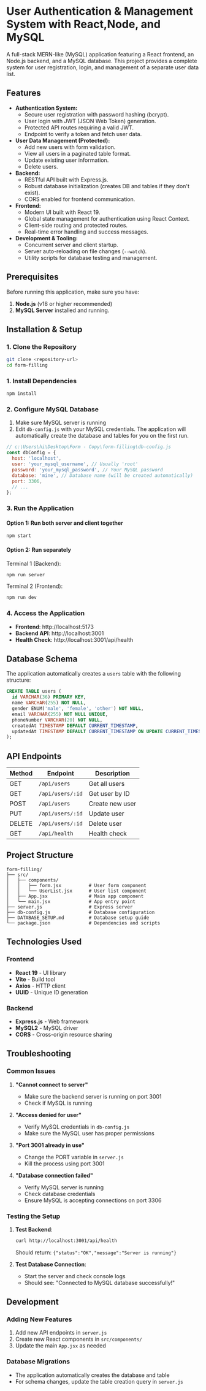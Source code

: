 # User Authentication & Management System with React,Node, and MySQL

A full-stack MERN-like (MySQL) application featuring a React frontend, an Node.js backend, and a MySQL database. This project provides a complete system for user registration, login, and management of a separate user data list.

## Features

-   **Authentication System:**
    -   Secure user registration with password hashing (bcrypt).
    -   User login with JWT (JSON Web Token) generation.
    -   Protected API routes requiring a valid JWT.
    -   Endpoint to verify a token and fetch user data.
-   **User Data Management (Protected):**
    -   Add new users with form validation.
    -   View all users in a paginated table format.
    -   Update existing user information.
    -   Delete users.
-   **Backend:**
    -   RESTful API built with Express.js.
    -   Robust database initialization (creates DB and tables if they don't exist).
    -   CORS enabled for frontend communication.
-   **Frontend:**
    -   Modern UI built with React 19.
    -   Global state management for authentication using React Context.
    -   Client-side routing and protected routes.
    -   Real-time error handling and success messages.
-   **Development & Tooling:**
    -   Concurrent server and client startup.
    -   Server auto-reloading on file changes (`--watch`).
    -   Utility scripts for database testing and management.

## Prerequisites

Before running this application, make sure you have:

1.  **Node.js** (v18 or higher recommended)
2.  **MySQL Server** installed and running.

## Installation & Setup

### 1. Clone the Repository

```bash
git clone <repository-url>
cd form-filling
```

### 1. Install Dependencies
```bash
npm install
```

### 2. Configure MySQL Database
1. Make sure MySQL server is running
2. Edit `db-config.js` with your MySQL credentials. The application will automatically create the database and tables for you on the first run.

```javascript
// c:\Users\hi\Desktop\Form - Copy\form-filling\db-config.js
const dbConfig = {
  host: 'localhost',
  user: 'your_mysql_username', // Usually 'root'
  password: 'your_mysql_password', // Your MySQL password
  database: 'mine', // Database name (will be created automatically)
  port: 3306,
  // ...
};
```

### 3. Run the Application

#### Option 1: Run both server and client together
```bash
npm start
```

#### Option 2: Run separately
Terminal 1 (Backend):
```bash
npm run server
```

Terminal 2 (Frontend):
```bash
npm run dev
```

### 4. Access the Application
- **Frontend**: http://localhost:5173
- **Backend API**: http://localhost:3001
- **Health Check**: http://localhost:3001/api/health

## Database Schema

The application automatically creates a `users` table with the following structure:

```sql
CREATE TABLE users (
  id VARCHAR(36) PRIMARY KEY,
  name VARCHAR(255) NOT NULL,
  gender ENUM('male', 'female', 'other') NOT NULL,
  email VARCHAR(255) NOT NULL UNIQUE,
  phoneNumber VARCHAR(20) NOT NULL,
  createdAt TIMESTAMP DEFAULT CURRENT_TIMESTAMP,
  updatedAt TIMESTAMP DEFAULT CURRENT_TIMESTAMP ON UPDATE CURRENT_TIMESTAMP
);
```

## API Endpoints

| Method | Endpoint | Description |
|--------|----------|-------------|
| GET | `/api/users` | Get all users |
| GET | `/api/users/:id` | Get user by ID |
| POST | `/api/users` | Create new user |
| PUT | `/api/users/:id` | Update user |
| DELETE | `/api/users/:id` | Delete user |
| GET | `/api/health` | Health check |

## Project Structure

```
form-filling/
├── src/
│   ├── components/
│   │   ├── form.jsx          # User form component
│   │   └── UserList.jsx      # User list component
│   ├── App.jsx               # Main app component
│   └── main.jsx              # App entry point
├── server.js                 # Express server
├── db-config.js              # Database configuration
├── DATABASE_SETUP.md         # Database setup guide
└── package.json              # Dependencies and scripts
```

## Technologies Used

### Frontend
- **React 19** - UI library
- **Vite** - Build tool
- **Axios** - HTTP client
- **UUID** - Unique ID generation

### Backend
- **Express.js** - Web framework
- **MySQL2** - MySQL driver
- **CORS** - Cross-origin resource sharing

## Troubleshooting

### Common Issues

1. **"Cannot connect to server"**
   - Make sure the backend server is running on port 3001
   - Check if MySQL is running

2. **"Access denied for user"**
   - Verify MySQL credentials in `db-config.js`
   - Make sure the MySQL user has proper permissions

3. **"Port 3001 already in use"**
   - Change the PORT variable in `server.js`
   - Kill the process using port 3001

4. **"Database connection failed"**
   - Verify MySQL server is running
   - Check database credentials
   - Ensure MySQL is accepting connections on port 3306

### Testing the Setup

1. **Test Backend**:
   ```bash
   curl http://localhost:3001/api/health
   ```
   Should return: `{"status":"OK","message":"Server is running"}`

2. **Test Database Connection**:
   - Start the server and check console logs
   - Should see: "Connected to MySQL database successfully!"

## Development

### Adding New Features
1. Add new API endpoints in `server.js`
2. Create new React components in `src/components/`
3. Update the main `App.jsx` as needed

### Database Migrations
- The application automatically creates the database and table
- For schema changes, update the table creation query in `server.js`


